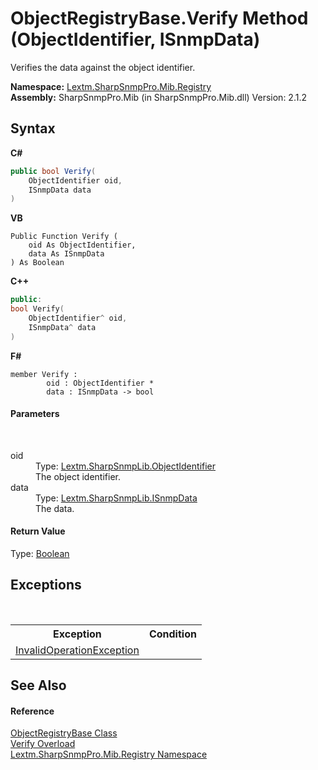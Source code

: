 # ObjectRegistryBase.Verify Method (ObjectIdentifier, ISnmpData)
 

Verifies the data against the object identifier.

**Namespace:**&nbsp;<a href="N_Lextm_SharpSnmpPro_Mib_Registry">Lextm.SharpSnmpPro.Mib.Registry</a><br />**Assembly:**&nbsp;SharpSnmpPro.Mib (in SharpSnmpPro.Mib.dll) Version: 2.1.2

## Syntax

**C#**<br />
``` C#
public bool Verify(
	ObjectIdentifier oid,
	ISnmpData data
)
```

**VB**<br />
``` VB
Public Function Verify ( 
	oid As ObjectIdentifier,
	data As ISnmpData
) As Boolean
```

**C++**<br />
``` C++
public:
bool Verify(
	ObjectIdentifier^ oid, 
	ISnmpData^ data
)
```

**F#**<br />
``` F#
member Verify : 
        oid : ObjectIdentifier * 
        data : ISnmpData -> bool 

```


#### Parameters
&nbsp;<dl><dt>oid</dt><dd>Type: <a href="T_Lextm_SharpSnmpLib_ObjectIdentifier">Lextm.SharpSnmpLib.ObjectIdentifier</a><br />The object identifier.</dd><dt>data</dt><dd>Type: <a href="T_Lextm_SharpSnmpLib_ISnmpData">Lextm.SharpSnmpLib.ISnmpData</a><br />The data.</dd></dl>

#### Return Value
Type: <a href="https://docs.microsoft.com/dotnet/api/system.boolean" target="_blank" rel="noopener noreferrer">Boolean</a><br />

## Exceptions
&nbsp;<table><tr><th>Exception</th><th>Condition</th></tr><tr><td><a href="https://docs.microsoft.com/dotnet/api/system.invalidoperationexception" target="_blank" rel="noopener noreferrer">InvalidOperationException</a></td><td /></tr></table>

## See Also


#### Reference
<a href="T_Lextm_SharpSnmpPro_Mib_Registry_ObjectRegistryBase">ObjectRegistryBase Class</a><br /><a href="Overload_Lextm_SharpSnmpPro_Mib_Registry_ObjectRegistryBase_Verify">Verify Overload</a><br /><a href="N_Lextm_SharpSnmpPro_Mib_Registry">Lextm.SharpSnmpPro.Mib.Registry Namespace</a><br />